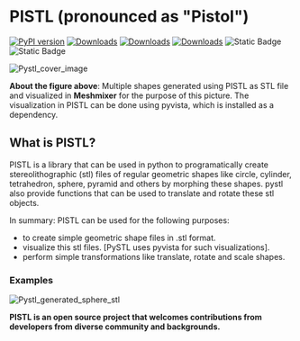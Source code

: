 # PISTL (pronounced as "Pistol")

[![PyPI version](https://badge.fury.io/py/pistl.svg)](https://badge.fury.io/py/pistl)
[![Downloads](https://pepy.tech/badge/pistl)](https://pepy.tech/project/pistl)
[![Downloads](https://pepy.tech/badge/pistl/month)](https://pepy.tech/project/pistl)
[![Downloads](https://pepy.tech/badge/pistl/week)](https://pepy.tech/project/pistl)
![Static Badge](https://img.shields.io/badge/coverage-88-yellow)
![Static Badge](https://img.shields.io/badge/Python-3.10%2B-blue)

![Pystl_cover_image](./assets/pystl_readme_cover.PNG)

**About the figure above**: Multiple shapes generated using PISTL as STL file and visualized in **Meshmixer** for the purpose of this picture. The visualization in PISTL can be done using pyvista, which is installed as a dependency.

## What is PISTL?

PISTL is a library that can be used in python to programatically create stereolithographic (stl) files of regular geometric shapes like circle, cylinder, tetrahedron, sphere, pyramid and others by morphing these shapes. pystl also provide functions that can be used to translate and rotate these stl objects.

In summary:
PISTL can be used for the following purposes:

- to create simple geometric shape files in .stl format.
- visualize this stl files. [PySTL uses pyvista for such visualizations].
- perform simple transformations like translate, rotate and scale shapes.

### Examples

![Pystl_generated_sphere_stl](./assets/sphere.png)

**PISTL is an open source project that welcomes contributions from developers from diverse community and backgrounds.**
